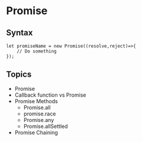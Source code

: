 # Promise

## Syntax
```
let promiseName = new Promise((resolve,reject)=>{
    // Do something
});
```
## Topics
- Promise 
- Callback function vs Promise
- Promise Methods
    - Promise.all
    - promise.race
    - Promise.any
    - Promise.allSettled
- Promise Chaining

